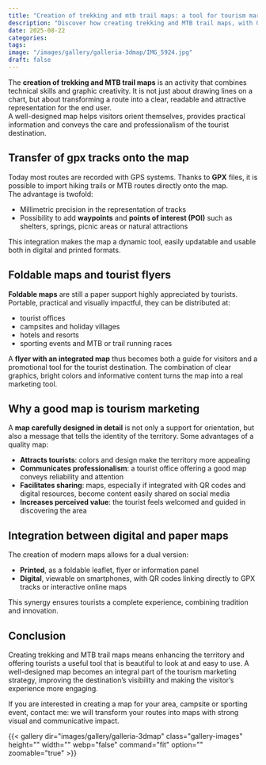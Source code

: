 ```yaml
---
title: "Creation of trekking and mtb trail maps: a tool for tourism marketing"
description: "Discover how creating trekking and MTB trail maps, with GPX tracks and foldable flyers, becomes a powerful marketing tool in tourism."
date: 2025-08-22
categories: 
tags: 
image: "/images/gallery/galleria-3dmap/IMG_5924.jpg"
draft: false
---
```


The **creation of trekking and MTB trail maps** is an activity that combines technical skills and graphic creativity. It is not just about drawing lines on a chart, but about transforming a route into a clear, readable and attractive representation for the end user.  
A well-designed map helps visitors orient themselves, provides practical information and conveys the care and professionalism of the tourist destination.  



## Transfer of gpx tracks onto the map

Today most routes are recorded with GPS systems. Thanks to **GPX** files, it is possible to import hiking trails or MTB routes directly onto the map.  
The advantage is twofold:  
- Millimetric precision in the representation of tracks  
- Possibility to add **waypoints** and **points of interest (POI)** such as shelters, springs, picnic areas or natural attractions  

This integration makes the map a dynamic tool, easily updatable and usable both in digital and printed formats.  



## Foldable maps and tourist flyers

**Foldable maps** are still a paper support highly appreciated by tourists. Portable, practical and visually impactful, they can be distributed at:  
- tourist offices  
- campsites and holiday villages  
- hotels and resorts  
- sporting events and MTB or trail running races  

A **flyer with an integrated map** thus becomes both a guide for visitors and a promotional tool for the tourist destination. The combination of clear graphics, bright colors and informative content turns the map into a real marketing tool.  



## Why a good map is tourism marketing

A **map carefully designed in detail** is not only a support for orientation, but also a message that tells the identity of the territory. Some advantages of a quality map:  

- **Attracts tourists**: colors and design make the territory more appealing  
- **Communicates professionalism**: a tourist office offering a good map conveys reliability and attention  
- **Facilitates sharing**: maps, especially if integrated with QR codes and digital resources, become content easily shared on social media  
- **Increases perceived value**: the tourist feels welcomed and guided in discovering the area  



## Integration between digital and paper maps

The creation of modern maps allows for a dual version:  
- **Printed**, as a foldable leaflet, flyer or information panel  
- **Digital**, viewable on smartphones, with QR codes linking directly to GPX tracks or interactive online maps  

This synergy ensures tourists a complete experience, combining tradition and innovation.  



## Conclusion

Creating trekking and MTB trail maps means enhancing the territory and offering tourists a useful tool that is beautiful to look at and easy to use. A well-designed map becomes an integral part of the tourism marketing strategy, improving the destination’s visibility and making the visitor’s experience more engaging.  

If you are interested in creating a map for your area, campsite or sporting event, contact me: we will transform your routes into maps with strong visual and communicative impact.  

{{< gallery dir="images/gallery/galleria-3dmap" class="gallery-images" height="" width="" webp="false" command="fit" option="" zoomable="true" >}}
